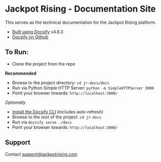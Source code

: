 # Jackpot Rising - Documentation Site

This serves as the technical documentation for the Jackpot Rising platform.

* [Built using Docsify](https://docsify.js.org/) v4.8.3
* [Docsify on Github](https://github.com/docsifyjs/docsify/)

## To Run:

* Clone the project from the repo

**Recommended**
* Browse to the project directory: `cd jr-docs/docs`
* Run via Python Simple HTTP Server: `python -m SimpleHTTPServer 3000`
* Point your browser towards: `http://localhost:3000/`

*Optionally*
* [Install the Docsify CLI](https://github.com/docsifyjs/docsify-cli) (includes auto-refresh)
* Browse to the root of the project: `cd jr-docs`
* Run via `docsify serve ./docs`
* Point your browser towards: `http://localhost:3000/`

## Support

Contact <support@jackpotrising.com>
